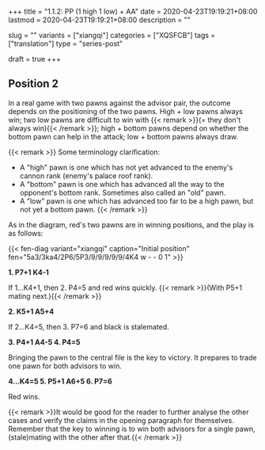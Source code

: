 +++
title = "1.1.2: PP (1 high 1 low) + AA"
date = 2020-04-23T19:19:21+08:00
lastmod = 2020-04-23T19:19:21+08:00
description = ""

slug = ""
variants = ["xiangqi"]
categories = ["XQSFCB"]
tags = ["translation"]
type = "series-post"

draft = true
+++

## Position 2 ##

In a real game with two pawns against the advisor pair, the outcome depends on the positioning of the two pawns. High + low pawns always win; two low pawns are difficult to win with {{< remark >}}(= they don't always win){{< /remark >}}; high + bottom pawns depend on whether the bottom pawn can help in the attack; low + bottom pawns always draw.

{{< remark >}}
Some terminology clarification:
- A "high" pawn is one which has not yet advanced to the enemy's cannon rank (enemy's palace roof rank).
- A "bottom" pawn is one which has advanced all the way to the opponent's bottom rank. Sometimes also called an "old" pawn.
- A "low" pawn is one which has advanced too far to be a high pawn, but not yet a bottom pawn.
{{< /remark >}}

As in the diagram, red's two pawns are in winning positions, and the play is as follows:

{{< fen-diag variant="xiangqi" caption="Initial position" fen="5a3/3ka4/2P6/5P3/9/9/9/9/9/4K4 w - - 0 1" >}}

**1. P7+1 K4-1**

If 1...K4+1, then 2. P4=5 and red wins quickly. {{< remark >}}(With P5+1 mating next.){{< /remark >}}

**2. K5+1 A5+4**

If 2...K4=5, then 3. P7=6 and black is stalemated.

**3. P4+1 A4-5 4. P4=5**

Bringing the pawn to the central file is the key to victory. It prepares to trade one pawn for both advisors to win.

**4...K4=5 5. P5+1 A6+5 6. P7=6**

Red wins.

{{< remark >}}It would be good for the reader to further analyse the other cases and verify the claims in the opening paragraph for themselves. Remember that the key to winning is to win both advisors for a single pawn, (stale)mating with the other after that.{{< /remark >}}